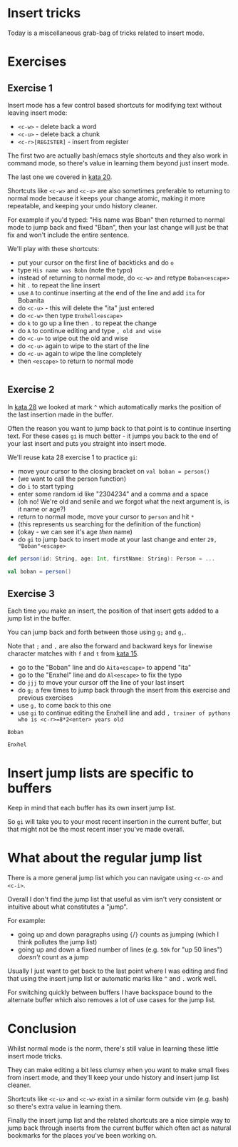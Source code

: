 # Insert tricks

Today is a miscellaneous grab-bag of tricks related to insert mode.

# Exercises

## Exercise 1

Insert mode has a few control based shortcuts for modifying text without leaving insert mode:

- `<c-w>` - delete back a word
- `<c-u>` - delete back a chunk
- `<c-r>[REGISTER]` - insert from register

The first two are actually bash/emacs style shortcuts and they also work in command mode,
so there's value in learning them beyond just insert mode.

The last one we covered in [kata 20](020_misc_registers.md).

Shortcuts like `<c-w>` and `<c-u>` are also sometimes preferable to returning to normal mode
because it keeps your change atomic, making it more repeatable, and keeping your undo history cleaner.

For example if you'd typed: "His name was Bban" then returned to normal mode to jump back and
fixed "Bban", then your last change will just be that fix and won't include the entire sentence.

We'll play with these shortcuts:

- put your cursor on the first line of backticks and do `o`
- type `His name was Bobn` (note the typo)
- instead of returning to normal mode, do `<c-w>` and retype `Boban<escape>`
- hit `.` to repeat the line insert
- use `A` to continue inserting at the end of the line and add `ita` for Bobanita
- do `<c-u>` - this will delete the "ita" just entered
- do `<c-w>` then type `Enxhell<escape>`
- do `k` to go up a line then `.` to repeat the change
- do `A` to continue editing and type `, old and wise`
- do `<c-u>` to wipe out the old and wise
- do `<c-u>` again to wipe to the start of the line
- do `<c-u>` again to wipe the line completely
- then `<escape>` to return to normal mode

```
```

## Exercise 2

In [kata 28](028_built_in_marks.md) we looked at mark `^` which automatically marks the position of the last
insertion made in the buffer.

Often the reason you want to jump back to that point is to continue inserting text.
For these cases `gi` is much better - it jumps you back to the end of your last insert and
puts you straight into insert mode. 

We'll reuse kata 28 exercise 1 to practice `gi`:

- move your cursor to the closing bracket on `val boban = person()`
- (we want to call the person function)
- do `i` to start typing
- enter some random id like "2304234" and a comma and a space
- (oh no! We're old and senile and we forgot what the next argument is, is it name or age?)
- return to normal mode, move your cursor to `person` and hit `*`
- (this represents us searching for the definition of the function)
- (okay - we can see it's age _then_ name)
- do `gi` to jump back to insert mode at your last change and enter `29, "Boban"<escape>`

```scala
def person(id: String, age: Int, firstName: String): Person = ...

val boban = person()
```

## Exercise 3

Each time you make an insert, the position of that insert gets added to a jump list in the buffer.

You can jump back and forth between those using `g;` and `g,`.

Note that `;` and `,` are also the forward and backward keys for linewise character matches with `f` and `t`
from [kata 15](015_linewise_jumps.md).

- go to the "Boban" line and do `Aita<escape>` to append "ita"
- go to the "Enxhel" line and do `Al<escape>` to fix the typo
- do `jjj` to move your cursor off the line of your last insert
- do `g;` a few times to jump back through the insert from this exercise and previous exercises
- use `g,` to come back to this one
- use `gi` to continue editing the Enxhell line and add `, trainer of pythons who is <c-r>=8*2<enter> years old`

```
Boban

Enxhel
```

# Insert jump lists are specific to buffers

Keep in mind that each buffer has its own insert jump list.

So `gi` will take you to your most recent insertion in the current buffer,
but that might not be the most recent inser you've made overall.

# What about the regular jump list

There is a more general jump list which you can navigate using `<c-o>` and `<c-i>`.

Overall I don't find the jump list that useful as vim isn't very consistent or intuitive
about what constitutes a "jump".

For example:

- going up and down paragraphs using `{`/`}` counts as jumping (which I think pollutes the jump list)
- going up and down a fixed number of lines (e.g. `50k` for "up 50 lines") _doesn't_ count as a jump

Usually I just want to get back to the last point where I was editing and find that using
the insert jump list or automatic marks like `^` and `.` work well.

For switching quickly between buffers I have backspace bound to the alternate buffer which also removes
a lot of use cases for the jump list.

# Conclusion

Whilst normal mode is the norm, there's still value in learning these little insert mode tricks.

They can make editing a bit less clumsy when you want to make small fixes from insert mode,
and they'll keep your undo history and insert jump list cleaner.

Shortcuts like `<c-u>` and `<c-w>` exist in a similar form outside vim (e.g. bash)
so there's extra value in learning them.

Finally the insert jump list and the related shortcuts are a nice simple way to jump back through
inserts from the current buffer which often act as natural bookmarks for the places you've been working on.
